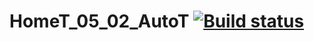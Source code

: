 # HomeT_05_02_AutoT [![Build status](https://ci.appveyor.com/api/projects/status/30o9pa14w0ymqi59/branch/main?svg=true)](https://ci.appveyor.com/project/AlexandrSyaylev/homet-05-02-autot/branch/main)
